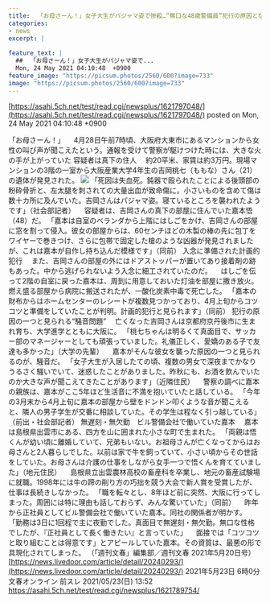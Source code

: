 ```yaml
---
title:  「お母さーん！」女子大生がパジャマ姿で惨殺…“無口な48歳警備員”犯行の原因となった“騒音問題”★8  
categories:
- news
excerpt: |
  
feature_text: |
  ##  「お母さーん！」女子大生がパジャマ姿で...
  Mon, 24 May 2021 04:10:48  +0900
feature_image: "https://picsum.photos/2560/600?image=733"
image: "https://picsum.photos/2560/600?image=733"
---
```


[https://asahi.5ch.net/test/read.cgi/newsplus/1621797048/](https://asahi.5ch.net/test/read.cgi/newsplus/1621797048/)
posted on Mon, 24 May 2021 04:10:48  +0900

<!--more-->

「お母さーん！」 　4月28日午前7時頃、大阪府大東市にあるマンションから女性の叫び声が聞こえたという。通報を受けて警察が駆けつけた時には、大きな火の手が上がっていた 容疑者は真下の住人 　約20平米、家賃は約3万円。現場マンションの3階の一室から大阪産業大学4年生の吉岡桃七（ももな）さん（21）の遺体が発見された。 ![](https://image.news.livedoor.com/newsimage/stf/4/0/40272_1386_573275bae5be0a5fcf36f8e2a42a725a.jpg) 「死因は失血死。鈍器で殴られたことによる後頭部の粉砕骨折と、左太腿を刺されての大量出血が致命傷に。小さいものを含めて傷は数十カ所に及んでいた。吉岡さんはパジャマ姿。寝ているところを襲われたようです」（社会部記者） 　容疑者は、吉岡さんの真下の部屋に住んでいた嘉本悟（48）だ。 「嘉本は自室のベランダから上階にはしごをかけ、吉岡さんの部屋に窓を割って侵入。彼女の部屋からは、60センチほどの木製の棒の先に包丁をワイヤーで巻きつけ、さらに包帯で固定した槍のような凶器が発見されましたが、これは嘉本が自作し持ち込んだ模様です」（同前） 入念に準備された計画的犯行 　また、吉岡さんの部屋の外にはドアストッパーが置いてあり接着剤の跡もあった。中から逃げられないよう入念に細工されていたのだ。 　はしごを伝って2階の自室に戻った嘉本は、周到に用意しておいた灯油を部屋に撒き放火。燃え盛る部屋から病院に搬送されたが、一酸化炭素中毒で死亡した。 「嘉本の財布からはホームセンターのレシートが複数見つかっており、4月上旬からコツコツと準備をしていたことが判明。計画的犯行と見られます」（同前） 犯行の原因の一つと見られる“騒音問題” 　亡くなった吉岡さんは京都府京丹後市に生まれ育ち、大学進学とともに大阪に。 「桃七ちゃんは明るくて真面目で、サッカー部のマネージャーとしても頑張っていました。礼儀正しく、愛嬌のある子で友達も多かった」（大学の先輩） 　嘉本がそんな彼女を襲った原因の一つと見られるのが、騒音だ。 「女子大生が入居したての頃、複数の男女で深夜までかなりうるさく騒いでいて、迷惑したことがありました。昨秋にも、お酒を飲んでいたのか大きな声が聞こえてきたことがあります」（近隣住民） 　警察の調べに嘉本の親族は、嘉本がここ5年ほど生活音に不満を抱いていたと話している。 「今年の3月末から4月上旬に嘉本の部屋から壁をドンドン叩くような音が聞こえると、隣人の男子学生が交番に相談していた。その学生は程なく引っ越している」（前出・社会部記者） 無遅刻・無欠勤　ビル警備会社で働いていた嘉本 　嘉本は島根県出雲市にある、四方を山に囲まれた小さな町で生まれた。 「両親は悟くんが幼い頃に離婚していて、兄弟もいない。お祖母さんが亡くなってからはお母さんと2人暮らしでした。以前は家で牛を飼っていて、小さい頃からその世話をしていた。お母さんは介護の仕事をしながら女手一つで悟くんを育てていました」（地元住民） 　島根県立出雲農林高校の畜産科を卒業し、地元の畜産試験場に就職。1998年には牛の蹄の削り方の巧拙を競う大会で新人賞を受賞したが、仕事は長続きしなかった。 「職を転々とし、8年ほど前に突然、大阪に行ってしまった。周囲には特に理由も話しておらず、みんな驚いていた」（同前） 　昨年から正社員としてビル警備会社で働いていた嘉本。同社の関係者が明かす。 「勤務は3日に1回程で主に夜勤でした。真面目で無遅刻・無欠勤。無口な性格でしたが、『正社員として長く働きたい』と言っていた」 　面接では「コツコツと取り組むことは得意です」とアピールしていた嘉本。その資質は、最悪の形で具現化されてしまった。 （「週刊文春」編集部／週刊文春 2021年5月20日号） [https://news.livedoor.com/article/detail/20240293/](https://news.livedoor.com/article/detail/20240293/) 2021年5月23日 6時0分 文春オンライン 前スレ 2021/05/23(日) 13:52 https://asahi.5ch.net/test/read.cgi/newsplus/1621789754/
